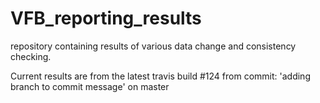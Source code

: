 # VFB_reporting_results
repository containing results of various data change and consistency checking.

 Current results are from the latest travis build #124 from commit: 'adding branch to commit message' on master
